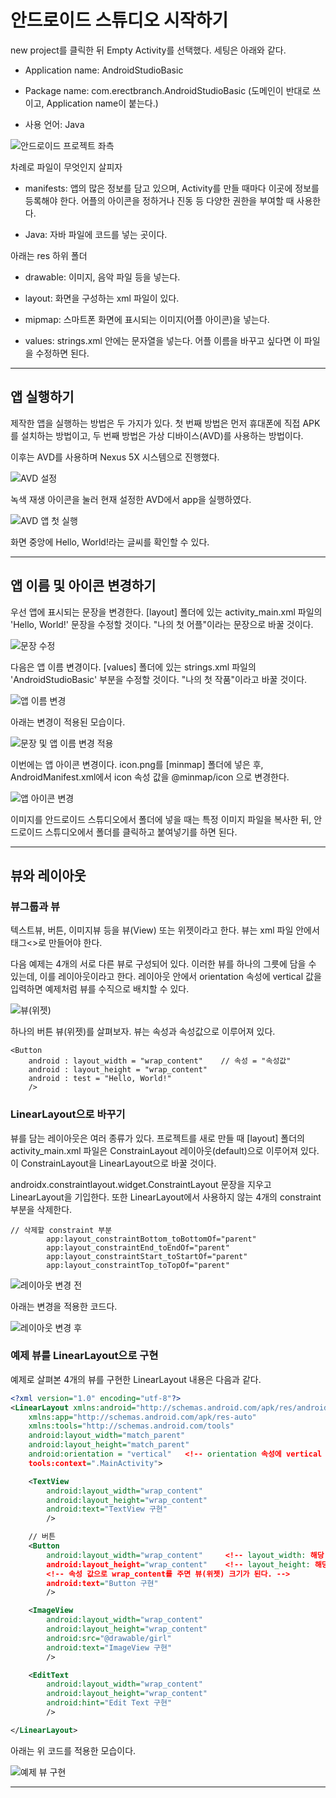 # 안드로이드 스튜디오 시작하기

new project를 클릭한 뒤 Empty Activity를 선택했다. 세팅은 아래와 같다.

* Application name: AndroidStudioBasic

* Package name: com.erectbranch.AndroidStudioBasic (도메인이 반대로 쓰이고, Application name이 붙는다.)

* 사용 언어: Java

![안드로이드 프로젝트 좌측](images/ADS_1.png)

차례로 파일이 무엇인지 살피자

* manifests: 앱의 많은 정보를 담고 있으며, Activity를 만들 때마다 이곳에 정보를 등록해야 한다. 어플의 아이콘을 정하거나 진동 등 다양한 권한을 부여할 때 사용한다.

* Java: 자바 파일에 코드를 넣는 곳이다.

아래는 res 하위 폴더

* drawable: 이미지, 음악 파일 등을 넣는다.

* layout: 화면을 구성하는 xml 파일이 있다.

* mipmap: 스마트폰 화면에 표시되는 이미지(어플 아이콘)을 넣는다.

* values: strings.xml 안에는 문자열을 넣는다. 어플 이름을 바꾸고 싶다면 이 파일을 수정하면 된다.


---


## 앱 실행하기

제작한 앱을 실행하는 방법은 두 가지가 있다. 첫 번째 방법은 먼저 휴대폰에 직접 APK를 설치하는 방법이고, 두 번째 방법은 가상 디바이스(AVD)를 사용하는 방법이다.

이후는 AVD를 사용하며 Nexus 5X 시스템으로 진행했다.

![AVD 설정](images/ADS_2.png)

녹색 재생 아이콘을 눌러 현재 설정한 AVD에서 app을 실행하였다.

![AVD 앱 첫 실행](images/ADS_3.png)

화면 중앙에 Hello, World!라는 글씨를 확인할 수 있다.


---


## 앱 이름 및 아이콘 변경하기

우선 앱에 표시되는 문장을 변경한다. [layout] 폴더에 있는 activity_main.xml 파일의 'Hello, World!' 문장을 수정할 것이다. "나의 첫 어플"이라는 문장으로 바꿀 것이다.

![문장 수정](images/ADS_4.png)

다음은 앱 이름 변경이다. [values] 폴더에 있는 strings.xml 파일의 'AndroidStudioBasic' 부분을 수정할 것이다. "나의 첫 작품"이라고 바꿀 것이다.

![앱 이름 변경](images/ADS_5.png)

아래는 변경이 적용된 모습이다.

![문장 및 앱 이름 변경 적용](images/ADS_6.png)

이번에는 앱 아이콘 변경이다. icon.png를 [minmap] 폴더에 넣은 후, AndroidManifest.xml에서 icon 속성 값을 @minmap/icon 으로 변경한다.

![앱 아이콘 변경](images/ADS_7.png)

이미지를 안드로이드 스튜디오에서 폴더에 넣을 때는 특정 이미지 파일을 복사한 뒤, 안드로이드 스튜디오에서 폴더를 클릭하고 붙여넣기를 하면 된다.


---


## 뷰와 레이아웃

### 뷰그룹과 뷰

텍스트뷰, 버튼, 이미지뷰 등을 뷰(View) 또는 위젯이라고 한다. 뷰는 xml 파일 안에서 태그<>로 만들어야 한다.

다음 예제는 4개의 서로 다른 뷰로 구성되어 있다. 이러한 뷰를 하나의 그릇에 담을 수 있는데, 이를 레이아웃이라고 한다. 레이아웃 안에서 orientation 속성에 vertical 값을 입력하면 예제처럼 뷰를 수직으로 배치할 수 있다.

![뷰(위젯)](images/view_1.png)

하나의 버튼 뷰(위젯)를 살펴보자. 뷰는 속성과 속성값으로 이루어져 있다.

```
<Button
    android : layout_width = "wrap_content"    // 속성 = "속성값"
    android : layout_height = "wrap_content"
    android : test = "Hello, World!"
    />
```


### LinearLayout으로 바꾸기
뷰를 담는 레이아웃은 여러 종류가 있다. 프로젝트를 새로 만들 때 [layout] 폴더의 activity_main.xml 파일은 ConstrainLayout 레이아웃(default)으로 이루어져 있다. 이 ConstrainLayout을 LinearLayout으로 바꿀 것이다. 

androidx.constraintlayout.widget.ConstraintLayout 문장을 지우고 LinearLayout을 기입한다. 또한 LinearLayout에서 사용하지 않는 4개의 constraint 부분을 삭제한다.

```
// 삭제할 constraint 부분
        app:layout_constraintBottom_toBottomOf="parent"
        app:layout_constraintEnd_toEndOf="parent"
        app:layout_constraintStart_toStartOf="parent"
        app:layout_constraintTop_toTopOf="parent"
```

![레이아웃 변경 전](images/ADS_8.png)

아래는 변경을 적용한 코드다.

![레이아웃 변경 후](images/ADS_9.png)


### 예제 뷰를 LinearLayout으로 구현

예제로 살펴본 4개의 뷰를 구현한 LinearLayout 내용은 다음과 같다.

```xml
<?xml version="1.0" encoding="utf-8"?>
<LinearLayout xmlns:android="http://schemas.android.com/apk/res/android"
    xmlns:app="http://schemas.android.com/apk/res-auto"
    xmlns:tools="http://schemas.android.com/tools"
    android:layout_width="match_parent"
    android:layout_height="match_parent"
    android:orientation = "vertical"   <!-- orientation 속성에 vertical 값을 설정 -->
    tools:context=".MainActivity">

    <TextView
        android:layout_width="wrap_content"
        android:layout_height="wrap_content"
        android:text="TextView 구현"
        />

    // 버튼
    <Button
        android:layout_width="wrap_content"     <!-- layout_width: 해당 뷰의 가로 크기 -->
        android:layout_height="wrap_content"    <!-- layout_height: 해당 뷰의 세로 크기 -->
        <!-- 속성 값으로 wrap_content를 주면 뷰(위젯) 크기가 된다. -->
        android:text="Button 구현"
        />

    <ImageView
        android:layout_width="wrap_content"
        android:layout_height="wrap_content"
        android:src="@drawable/girl"
        android:text="ImageView 구현"
        />

    <EditText
        android:layout_width="wrap_content"
        android:layout_height="wrap_content"
        android:hint="Edit Text 구현"
        />

</LinearLayout>
```

아래는 위 코드를 적용한 모습이다.

![예제 뷰 구현](images/ADS_10.png)


---


